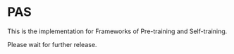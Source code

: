 # PAS
This is the implementation for Frameworks of Pre-training and Self-training.

Please wait for further release.
